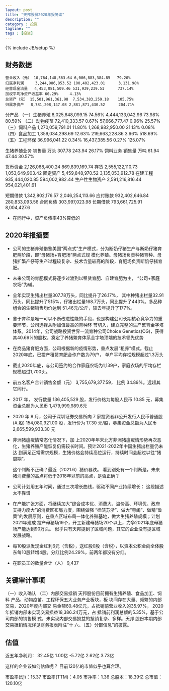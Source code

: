 ```yaml
---
layout: post
title: "天邦股份2020年报简读"
description: ""
category : 投资
tagline: ""
tags : [投资]
---
```

{% include JB/setup %}

## 财务数据
    营业收入（元） 10,764,148,563.64 6,006,883,384.85   79.20%
    归属净利润     3,244,986,853.52 100,402,423.01      3,131.98%
    经营现金流量   4,453,081,509.46 531,939,239.51      737.14%
    加权平均净资产收益率 60.29%     4.13%
    总资产（元） 15,501,961,361.98  7,534,383,259.18    105.75%
    归属净资产   8,781,208,147.08 2,881,871,430.52      204.71%


分产品
（一）生猪养殖 8,025,648,099.15     74.56%   4,444,133,042.96 73.98% 80.59%
（二）动物疫苗 72,410,333.57        0.67%    57,666,777.47 0.96% 25.57%
（三）饲料产品 1,270,059,791.01     11.80%   1,268,982,950.00 21.13% 0.08%
（四）食品加工 1,359,034,298.69     12.63%   219,663,228.86 3.66% 518.69%
（五）工程环保 36,996,041.22        0.34%    16,437,385.56 0.27% 125.07%


生猪养殖业务  销售量 万头 307.78    243.94 26.17%
饲料业务      销售量 万吨 61.94     47.44  30.57%

货币资金 2,126,068,400.24 869,839,169.74
存货 2,555,122,110.73 1,053,649,903.42
固定资产 5,459,848,970.52 3,135,053,912.78
在建工程 935,444,020.85 594,002,982.44
生产性生物资产 2,591,216,816.44 954,021,401.61

短期借款 1,342,802,176.57 2,046,254,113.66
应付账款 932,402,646.84 280,833,093.56
合同负债 303,997,023.98 
长期借款 793,661,725.91 8,004,427.6

* 在同行中，资产负债率43%算低的


## 2020年报摘要
* 公司的生猪养殖借鉴美国“两点式”生产模式，分为断奶仔猪生产与断奶仔猪育肥两阶段，即“母猪场+育肥场”两点式规
模化养殖。母猪场负责种猪育种、母猪扩繁产仔等生产过程较复杂、技术含量较高的阶段，育肥场负责断奶仔猪育肥。

* 未来公司的育肥模式将逐步过渡到以租赁育肥、自建育肥为主， “公司+家庭农场”为辅。

* 全年实现生猪出栏量307.78万头，同比提升了26.17%，
其中种猪出栏量32.91万头，同比提升了515%，仔猪出栏量168.7万头，同比提升了443%。多品种组合的生猪销售均价达到
51.46元/公斤，较去年提升了177%。

* 鉴于育种是唯一可以不断改进性能的手段，也是构建公司长期核心竞争力的重要环节，公司选择从附加值最高的育种环
节切入，建立完整的生产繁育金字塔体系。2014年，公司战略投资世界一流育种公司Choice Genetics(CG)，获得其40.69%的股权，奠定了养猪繁育体系金字塔顶端的技术领先优势

* 在商品猪育肥方面，公司根据新的疫情形势，重点发展“租养”模式。截止2020年底，已投产租赁育肥合作户数为79户，
单户平均存栏规模超过1.3万头
* 截止2020年底，与公司签约的合作家庭农场为1,139户，家庭农场的平均存栏规模超过1,700头。

* 前五名客户合计销售金额（元） 3,755,679,377.59， 比例 34.89%。远超其它同行。

* 2017 年， 发行数量 136,405,529 股，发行价格为每股人民币 10.85 元，募集资金总额为人民币 1,479,999,989.6元

* 2020 年 8 月，公司于深圳证券交易所向 7 家投资者非公开发行人民币普通股(A 股) 154,080,921.00 股，发行价为 17.30 元/股，募集资金总额为人民币 2,665,599,933.30 元

* 非洲猪瘟疫情常态化情况下，加
上2020年年末北方非洲猪瘟疫情形势再次恶化，生猪养殖产能恢复仍需较长时间。预计2021-2022年中国生猪出栏量仍未达
到满足正常需求规模，生猪价格会持续高位运行，持续时间会超过以往“猪周期”。

    这个判断不正确？最近（2021.6）猪价暴跌。
    看到别处有一个判断是，未来猪消费量的高点将低于2018年以前的高点，是否正确？

* 公司计划用五年时间，通过三次增长曲线，驱动不同产业持续增长：
    这段描述太不靠谱

* 在产能扩张方面，将继续加大“综合成本优、消费大、溢价高、环境优、政府支持力度大”的消费区布局力度，围绕做强
“桂皖苏浙”、做大“粤闽”、做精“鲁冀”的发展原则，在重点区域布局一体化养殖基地，做大生猪养殖规模；计划2021年建成
投产母猪场19个，开工新建母猪场20个以上，力争2021年底母猪场产能达到90万头。
    似乎只有天邦提到了区域问题，其它的企业没有提区域发展战略。

* 每10股派发现金红利6元（含税），送红股0股（含税），以资本公积金向全体股东每10股转增4股。分红比例24.29%，前两年都没有分红。

* 在职员工的数量合计（人） 9,437

## 关键审计事项
（一）收入确认
（二）内部交易抵销
天邦股份目前拥有生猪养殖、食品加工、饲料
产品、动物疫苗、工程环保五大业务产业板块，板
块间存在大量、频繁的内部交易，2020年度内部交
易金额60.48亿元，占抵销前营业收入的35.97%，
2020年抵销内部未实现交易损益18,386.24万元，占
抵销前利润总额的5.35%，基于公司内部的销售模
式，未实现内部交易损益的抵销复杂、多样。天邦
股份本期内部交易抵销情况详见财务报表附注“十
六、（五）分部信息”的披露。


## 估值
近五年净利润：
32.45亿
1.00亿
-5.72亿
2.62亿
3.73亿

这样的企业该如何估值呢？ 目前120亿的市值似乎也算合理。

市盈率(动)：15.37	市盈率(TTM)：4.05
市净率：1.36
总股本：18.39亿	总市值：120.10亿
